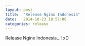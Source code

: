 ```yaml
---
layout: post
title:  "Release Nginx Indonesia"
date:   2014-10-23 18:57:00
categories: release
---
```

Release Nginx Indonesia...! xD
